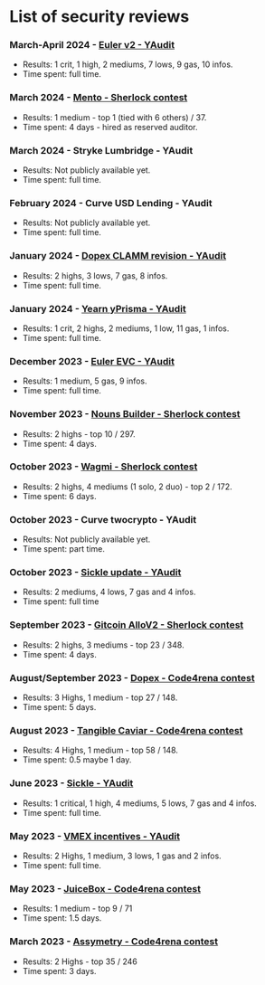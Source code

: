 # List of security reviews

### March-April 2024 - [Euler v2 - YAudit](https://reports.yaudit.dev/reports/03-2024-EulerV2/)
- Results: 1 crit, 1 high, 2 mediums, 7 lows, 9 gas, 10 infos.
- Time spent: full time.

### March 2024 - [Mento - Sherlock contest](https://audits.sherlock.xyz/contests/187)
- Results: 1 medium - top 1 (tied with 6 others) / 37.
- Time spent: 4 days - hired as reserved auditor.

### March 2024 - Stryke Lumbridge - YAudit
- Results: Not publicly available yet.
- Time spent: full time.

### February 2024 - Curve USD Lending - YAudit
- Results: Not publicly available yet.
- Time spent: full time.

### January 2024 - [Dopex CLAMM revision - YAudit](https://reports.yaudit.dev/reports/01-2024-Dopex-CLAMM-V2/)
- Results: 2 highs, 3 lows, 7 gas, 8 infos.
- Time spent: full time.

### January 2024 - [Yearn yPrisma - YAudit](https://reports.yaudit.dev/reports/01-2024-yPrisma/)
- Results: 1 crit, 2 highs, 2 mediums, 1 low, 11 gas, 1 infos.
- Time spent: full time.

### December 2023 - [Euler EVC - YAudit](https://reports.yaudit.dev/reports/12-2023-Euler-EVC/)
- Results: 1 medium, 5 gas, 9 infos.
- Time spent: full time.

### November 2023 - [Nouns Builder - Sherlock contest](https://audits.sherlock.xyz/contests/111)
- Results: 2 highs - top 10 / 297.
- Time spent: 4 days.

### October 2023 - [Wagmi - Sherlock contest](https://audits.sherlock.xyz/contests/118)
- Results: 2 highs, 4 mediums (1 solo, 2 duo) - top 2 / 172.
- Time spent: 6 days.

### October 2023 - Curve twocrypto - YAudit
- Results: Not publicly available yet.
- Time spent: part time.

### October 2023 - [Sickle update - YAudit](https://reports.yaudit.dev/reports/10-2023-Sickle-Update/)
- Results: 2 mediums, 4 lows, 7 gas and 4 infos.
- Time spent: full time

### September 2023 - [Gitcoin AlloV2 - Sherlock contest](https://audits.sherlock.xyz/contests/109)
- Results: 2 highs, 3 mediums - top 23 / 348.
- Time spent: 4 days.

### August/September 2023 - [Dopex - Code4rena contest](https://code4rena.com/audits/2023-08-dopex#top)
- Results: 3 Highs, 1 medium - top 27 / 148.
- Time spent: 5 days.

### August 2023 - [Tangible Caviar - Code4rena contest](https://code4rena.com/audits/2023-08-tangible-caviar#top)
- Results: 4 Highs, 1 medium - top 58 / 148.
- Time spent: 0.5 maybe 1 day.

### June 2023 - [Sickle - YAudit](https://reports.yaudit.dev/reports/06-2023-Sickle/)
- Results: 1 critical, 1 high, 4 mediums, 5 lows, 7 gas and 4 infos.
- Time spent: full time.

### May 2023 - [VMEX incentives - YAudit](https://reports.yaudit.dev/reports/06-2023-VMEX-incentives/)
- Results: 2 Highs, 1 medium, 3 lows, 1 gas and 2 infos.
- Time spent: full time.

### May 2023 - [JuiceBox - Code4rena contest](https://code4rena.com/audits/2023-05-juicebox-buyback-delegate#top)
- Results: 1 medium - top 9 / 71
- Time spent: 1.5 days.

### March 2023 - [Assymetry - Code4rena contest](https://code4rena.com/audits/2023-03-asymmetry-contest#top)
- Results: 2 Highs - top 35 / 246
- Time spent: 3 days.
